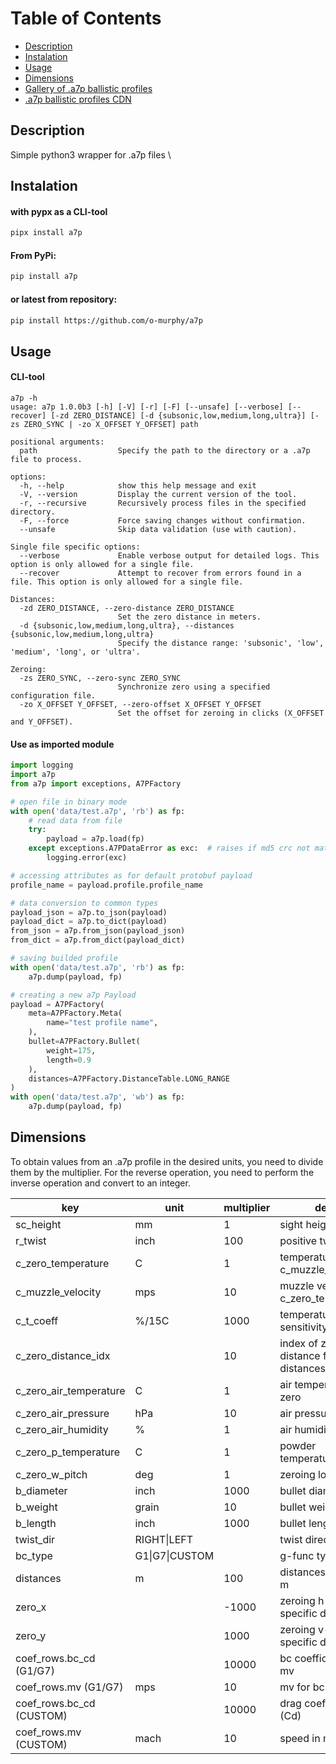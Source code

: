 # Table of Contents

- [Description](#description)
- [Instalation](#instalation)
- [Usage](#usage)
- [Dimensions](#dimensions)
- [Gallery of .a7p ballistic profiles](https://o-murphy.github.io/a7pIndex)
- [.a7p ballistic profiles CDN](https://o-murphy.github.io/a7p-lib)

## Description

Simple python3 wrapper for .a7p files \

## Instalation

#### with pypx as a CLI-tool

```bash
pipx install a7p
```

#### From PyPi:

```bash
pip install a7p
```

#### or latest from repository:

```bash
pip install https://github.com/o-murphy/a7p
```

## Usage

#### CLI-tool

```
a7p -h
usage: a7p 1.0.0b3 [-h] [-V] [-r] [-F] [--unsafe] [--verbose] [--recover] [-zd ZERO_DISTANCE] [-d {subsonic,low,medium,long,ultra}] [-zs ZERO_SYNC | -zo X_OFFSET Y_OFFSET] path

positional arguments:
  path                  Specify the path to the directory or a .a7p file to process.

options:
  -h, --help            show this help message and exit
  -V, --version         Display the current version of the tool.
  -r, --recursive       Recursively process files in the specified directory.
  -F, --force           Force saving changes without confirmation.
  --unsafe              Skip data validation (use with caution).

Single file specific options:
  --verbose             Enable verbose output for detailed logs. This option is only allowed for a single file.
  --recover             Attempt to recover from errors found in a file. This option is only allowed for a single file.

Distances:
  -zd ZERO_DISTANCE, --zero-distance ZERO_DISTANCE
                        Set the zero distance in meters.
  -d {subsonic,low,medium,long,ultra}, --distances {subsonic,low,medium,long,ultra}
                        Specify the distance range: 'subsonic', 'low', 'medium', 'long', or 'ultra'.

Zeroing:
  -zs ZERO_SYNC, --zero-sync ZERO_SYNC
                        Synchronize zero using a specified configuration file.
  -zo X_OFFSET Y_OFFSET, --zero-offset X_OFFSET Y_OFFSET
                        Set the offset for zeroing in clicks (X_OFFSET and Y_OFFSET).
```

#### Use as imported module

```python
import logging
import a7p
from a7p import exceptions, A7PFactory

# open file in binary mode
with open('data/test.a7p', 'rb') as fp:
    # read data from file
    try:
        payload = a7p.load(fp)
    except exceptions.A7PDataError as exc:  # raises if md5 crc not match
        logging.error(exc)

# accessing attributes as for default protobuf payload
profile_name = payload.profile.profile_name

# data conversion to common types
payload_json = a7p.to_json(payload)
payload_dict = a7p.to_dict(payload)
from_json = a7p.from_json(payload_json)
from_dict = a7p.from_dict(payload_dict)

# saving builded profile
with open('data/test.a7p', 'rb') as fp:
    a7p.dump(payload, fp)

# creating a new a7p Payload
payload = A7PFactory(
    meta=A7PFactory.Meta(
        name="test profile name",
    ),
    bullet=A7PFactory.Bullet(
        weight=175,
        length=0.9
    ),
    distances=A7PFactory.DistanceTable.LONG_RANGE
)
with open('data/test.a7p', 'wb') as fp:
    a7p.dump(payload, fp)
```

## Dimensions

To obtain values from an .a7p profile in the desired units, you need to divide them by the multiplier.
For the reverse operation, you need to perform the inverse operation and convert to an integer.

| key                      | unit           | multiplier | desc                                        |
|--------------------------|----------------|------------|---------------------------------------------|
| sc_height                | mm             | 1          | sight height in mm                          |
| r_twist                  | inch           | 100        | positive twist value                        |
| c_zero_temperature       | C              | 1          | temperature at c_muzzle_velocity            |
| c_muzzle_velocity        | mps            | 10         | muzzle velocity at c_zero_temperature       |
| c_t_coeff                | %/15C          | 1000       | temperature sensitivity                     |
| c_zero_distance_idx      | <int>          | 10         | index of zero distance from distances table |
| c_zero_air_temperature   | C              | 1          | air temperature at zero                     |
| c_zero_air_pressure      | hPa            | 10         | air pressure at zero                        |
| c_zero_air_humidity      | %              | 1          | air humidity at zero                        |
| c_zero_p_temperature     | C              | 1          | powder temperature at zero                  |
| c_zero_w_pitch           | deg            | 1          | zeroing look angle                          |
| b_diameter               | inch           | 1000       | bullet diameter                             |
| b_weight                 | grain          | 10         | bullet weight                               |
| b_length                 | inch           | 1000       | bullet length                               |
| twist_dir                | RIGHT\|LEFT    |            | twist direction                             |
| bc_type                  | G1\|G7\|CUSTOM |            | g-func type                                 |
| distances                | m              | 100        | distances table in m                        |
| zero_x                   | <int>          | -1000      | zeroing h-clicks for specific device        |
| zero_y                   | <int>          | 1000       | zeroing v-clicks for specific device        |
| coef_rows.bc_cd (G1/G7)  |                | 10000      | bc coefficient for mv                       |
| coef_rows.mv    (G1/G7)  | mps            | 10         | mv for bc provided                          |
| coef_rows.bc_cd (CUSTOM) |                | 10000      | drag coefficient (Cd)                       |
| coef_rows.mv    (CUSTOM) | mach           | 10         | speed in mach                               |
